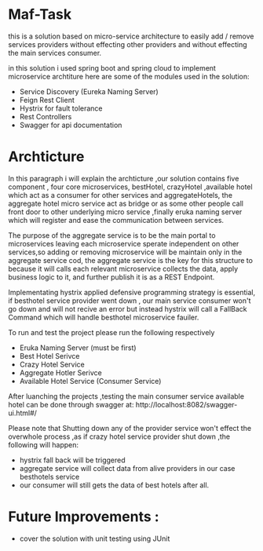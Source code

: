 # Maf-Task

this is a solution based on micro-service architecture to easily add / remove services providers without effecting other providers and without effecting the main services consumer.

in this solution i used spring boot and spring cloud to implement microservice archtiture here are some of the modules used in the solution: 
  - Service Discovery (Eureka Naming Server)
  - Feign Rest Client
  - Hystrix for fault tolerance
  - Rest Controllers 
  - Swagger for api documentation 
  
# Archticture
  In this paragraph i will explain the archticture ,our solution contains five component , four core microservices, bestHotel, crazyHotel ,available hotel which act as a consumer for other services and aggregateHotels, the aggregate hotel micro service act as bridge or as some other people call front door to other underlying micro service ,finally eruka naming server which will register and ease the communication between services.
  
  The purpose of the aggregate service is to be the main portal to microservices leaving each microservice sperate independent on other services,so adding or removing microservice will be maintain only in the aggregate service cod, the aggregate service is the key for this structure to because it will calls each relevant microservice collects the data, apply business logic to it, and further publish it is as a REST Endpoint.
 
 
 Implementating hystrix applied defensive programming strategy is essential, if besthotel service provider went down , our main service consumer won't go down and will not recive an error but instead hystrix will call a FallBack Command which will handle besthotel microservice fauiler.


   
  
To run and test the project please run the following respectively 
  - Eruka Naming Server (must be first)
  - Best Hotel Serivce 
  - Crazy Hotel Service 
  - Aggregate Hotler Serivce 
  - Available Hotel Service (Consumer Service)
  
  After luanching the projects ,testing the main consumer service available hotel can be done through swagger at: 
  http://localhost:8082/swagger-ui.html#/
  
  Please note that Shutting down any of the provider service won't effect the overwhole process ,as if crazy hotel service provider shut down ,the following will happen: 
  - hystrix fall back will be triggered
  - aggregate service will collect data from alive providers in our case besthotels service
  - our consumer will still gets the data of best hotels after all.
  
 # Future Improvements : 
  - cover the solution with unit testing using JUnit 
